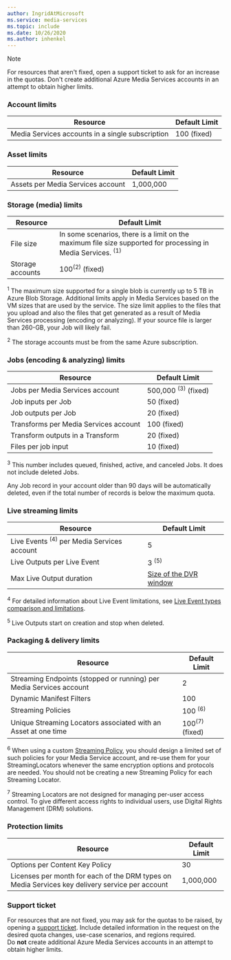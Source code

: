 ```yaml
---
author: IngridAtMicrosoft
ms.service: media-services
ms.topic: include
ms.date: 10/26/2020
ms.author: inhenkel
---
```


> [!NOTE]
> For resources that aren't fixed, open a support ticket to ask for an increase in the quotas. Don't create additional Azure Media Services accounts in an attempt to obtain higher limits.

### Account limits

| Resource | Default Limit |
| --- | --- |
| Media Services accounts in a single subscription | 100 (fixed) |

### Asset limits

| Resource | Default Limit |
| --- | --- |
| Assets per Media Services account | 1,000,000|

### Storage (media) limits

| Resource | Default Limit |
| --- | --- |
| File size| In some scenarios, there is a limit on the maximum file size supported for processing in Media Services. <sup>(1)</sup> |
| Storage accounts | 100<sup>(2)</sup> (fixed) |

<sup>1</sup> The maximum size supported for a single blob is currently up to 5 TB in Azure Blob Storage. Additional limits apply in Media Services based on the VM sizes that are used by the service. The size limit applies to the files that you upload and also the files that get generated as a result of Media Services processing (encoding or analyzing). If your source file is larger than 260-GB, your Job will likely fail.

<sup>2</sup> The storage accounts must be from the same Azure subscription.

### Jobs (encoding & analyzing) limits

| Resource | Default Limit |
| --- | --- |
| Jobs per Media Services account | 500,000 <sup>(3)</sup> (fixed)|
| Job inputs per Job | 50  (fixed)|
| Job outputs per Job | 20 (fixed) |
| Transforms per Media Services account | 100  (fixed)|
| Transform outputs in a Transform | 20 (fixed) |
| Files per job input|10 (fixed)|

<sup>3</sup> This number includes queued, finished, active, and canceled Jobs. It does not include deleted Jobs. 

Any Job record in your account older than 90 days will be automatically deleted, even if the total number of records is below the maximum quota. 

### Live streaming limits

| Resource | Default Limit |
| --- | --- |
| Live Events <sup>(4)</sup> per Media Services account |5|
| Live Outputs per Live Event |3 <sup>(5)</sup> |
| Max Live Output duration | [Size of the DVR window](../articles/media-services/latest/live-event-cloud-dvr-time-how-to.md) |

<sup>4</sup> For detailed information about Live Event limitations, see [Live Event types comparison and limitations](../articles/media-services/latest/live-event-types-comparison-reference.md).

<sup>5</sup> Live Outputs start on creation and stop when deleted.

### Packaging & delivery limits

| Resource | Default Limit |
| --- | --- |
| Streaming Endpoints (stopped or running) per Media Services account| 2 |
| Dynamic Manifest Filters|100|
| Streaming Policies | 100 <sup>(6)</sup> |
| Unique Streaming Locators associated with an Asset at one time | 100<sup>(7)</sup> (fixed) |

<sup>6</sup> When using a custom [Streaming Policy](/rest/api/media/streamingpolicies), you should design a limited set of such policies for your Media Service account, and re-use them for your StreamingLocators whenever the same encryption options and protocols are needed. You should not be creating a new Streaming Policy for each Streaming Locator.

<sup>7</sup> Streaming Locators are not designed for managing per-user access control. To give different access rights to individual users, use Digital Rights Management (DRM) solutions.

### Protection limits

| Resource | Default Limit |
| --- | --- |
| Options per Content Key Policy | 30 |
| Licenses per month for each of the DRM types on Media Services key delivery service per account|1,000,000|

### Support ticket

For resources that are not fixed, you may ask for the quotas to be raised, by opening a [support ticket](https://portal.azure.com/#blade/Microsoft_Azure_Support/HelpAndSupportBlade/newsupportrequest). Include detailed information in the request on the desired quota changes, use-case scenarios, and regions required. <br/>Do **not** create additional Azure Media Services accounts in an attempt to obtain higher limits.